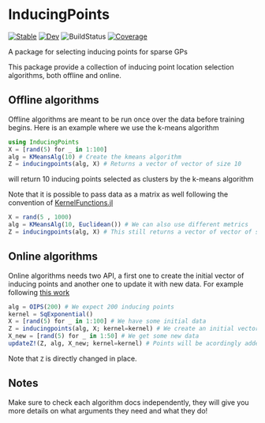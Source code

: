 # InducingPoints

[![Stable](https://img.shields.io/badge/docs-stable-blue.svg)](https://JuliaGaussianProcesses.github.io/InducingPoints.jl/stable)
[![Dev](https://img.shields.io/badge/docs-dev-blue.svg)](https://JuliaGaussianProcesses.github.io/InducingPoints.jl/dev)
![BuildStatus](https://github.com/JuliaGaussianProcesses/InducingPoints.jl/workflows/CI/badge.svg)
[![Coverage](https://coveralls.io/repos/github/JuliaGaussianProcesses/InducingPoints.jl/badge.svg?branch=master)](https://coveralls.io/github/JuliaGaussianProcesses/InducingPoints.jl?branch=master)

A package for selecting inducing points for sparse GPs

This package provide a collection of inducing point location selection algorithms, both offline and online.

## Offline algorithms


Offline algorithms are meant to be run once over the data before training begins.
Here is an example where we use the k-means algorithm
```julia
using InducingPoints
X = [rand(5) for _ in 1:100]
alg = KMeansAlg(10) # Create the kmeans algorithm
Z = inducingpoints(alg, X) # Returns a vector of vector of size 10 
```
will return 10 inducing points selected as clusters by the k-means algorithm

Note that it is possible to pass data as a matrix as well following the convention of [KernelFunctions.jl](https://juliagaussianprocesses.github.io/KernelFunctions.jl/dev/userguide/#Creating-a-Kernel-Matrix)
```julia
X = rand(5 , 1000)
alg = KMeansAlg(10, Euclidean()) # We can also use different metrics
Z = inducingpoints(alg, X) # This still returns a vector of vector of size 10 
```

## Online algorithms

Online algorithms needs two API, a first one to create the initial vector of inducing points and another one to update it with new data.
For example following [this work](https://drive.google.com/file/d/1IPTUBfY_b2WElTWBIVU4lrbHcXnbTWdB/view)

```julia
alg = OIPS(200) # We expect 200 inducing points
kernel = SqExponential()
X = [rand(5) for _ in 1:100] # We have some initial data
Z = inducingpoints(alg, X; kernel=kernel) # We create an initial vector
X_new = [rand(5) for _ in 1:50] # We get some new data
updateZ!(Z, alg, X_new; kernel=kernel) # Points will be acordingly added (or removed!)
```

Note that `Z` is directly changed in place.

## Notes

Make sure to check each algorithm docs independently, they will give you more details on what arguments they need and what they do!

